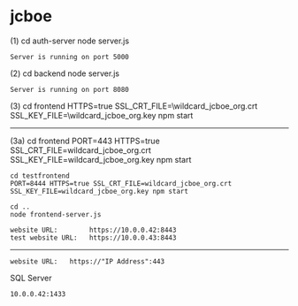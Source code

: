 # jcboe

(1) cd auth-server
    node server.js

    Server is running on port 5000

(2) cd backend
    node server.js

    Server is running on port 8080

(3) cd frontend
    HTTPS=true SSL_CRT_FILE=\wildcard_jcboe_org.crt SSL_KEY_FILE=\wildcard_jcboe_org.key npm start
__________________________________________________________________________________________________________________
(3a)
    cd frontend
    PORT=443 HTTPS=true SSL_CRT_FILE=wildcard_jcboe_org.crt SSL_KEY_FILE=wildcard_jcboe_org.key npm start

    cd testfrontend
    PORT=8444 HTTPS=true SSL_CRT_FILE=wildcard_jcboe_org.crt SSL_KEY_FILE=wildcard_jcboe_org.key npm start

    cd ..
    node frontend-server.js

    website URL:        https://10.0.0.42:8443
    test website URL:   https://10.0.0.43:8443
__________________________________________________________________________________________________________________

    website URL:   https://"IP Address":443

SQL Server

    10.0.0.42:1433
    